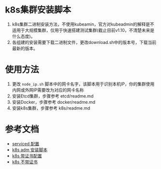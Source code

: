 k8s集群安装脚本
===============

1. k8s集群二进制安装方法，不使用kubeamin，官方对kubeadmin的解释是不适用于大规模集群，仅用于快速搭建测试集群(截止目前v1.10，不清楚未来是什么态度)。
2. 各组建的安装需要下载二进制文件，更改download.sh中的版本号，下载当前最新的版本。

# 使用方法
1. 更改 `node_ip.sh` 脚本中的网卡名字，该脚本用于识别本机IP，你的集群使用内网或外网IP需要改为对应的网卡名称
2. 安装Etcd集群，步骤参考 etcd/readme.md
3. 安装Docker，步骤参考 docker/readme.md
4. 安装k8s集群，步骤参考 k8s/readme.md


# 参考文档
- [serviced 配置](http://www.ruanyifeng.com/blog/2016/03/systemd-tutorial-commands.html)
- [k8s adm 安装脚本](http://sealyun.com/pro/products/?from=k8s)
- [k8s 带证书配置](http://blog.51cto.com/tryingstuff/2120374)
- [k8s 不带证书](https://blog.csdn.net/chen798213337/article/details/78501042)